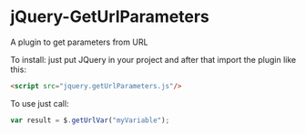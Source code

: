 jQuery-GetUrlParameters
=======================

A plugin to get parameters from URL

To install: just put JQuery in your project and after that import the plugin like this:
```html
<script src="jquery.getUrlParameters.js"/>
```

To use just call:

```javascript
var result = $.getUrlVar("myVariable");
```
